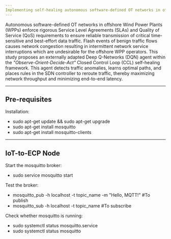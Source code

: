 ```yaml
---
Implementing self-healing autonomous software-defined OT networks in offshore wind power plants
---
```


Autonomous software-defined OT networks in offshore Wind Power Plants (WPPs) enforce rigorous Service Level Agreements (SLAs) and Quality of Service (QoS) requirements to ensure reliable transmission of critical time-sensitive and best-effort data traffic. 
Flash events of benign traffic flows causes network congestion resulting in intermittent network service interruptions which are undesirable for the offshore WPP operators. 
This study proposes an externally adapted Deep Q-Networks (DQN) agent within the _"Observe-Orient-Decide-Act"_ Closed Control Loop (CCL) self-healing framework. 
This agent detects traffic anomalies, learns optimal paths, and places rules in the SDN controller to reroute traffic, thereby maximizing network throughput and minimizing end-to-end latency.



---
Pre-requisites
---

Installation:
- sudo apt-get update && sudo apt-get upgrade
- sudo apt-get install mosquitto
- sudo apt-get install mosquitto-clients

---
IoT-to-ECP Node 
---

Start the mosquitto broker:
- sudo service mosquitto start

Test the broker:
 - mosquitto_pub -h localhost -t topic_name -m "Hello, MQTT!"  #To publish
 - mosquitto_sub -h localhost -t topic_name   #To subscribe
 
Check whether mosquitto is running:
 - sudo systemctl status mosquitto.service
 - sudo systemctl status mosquitto






